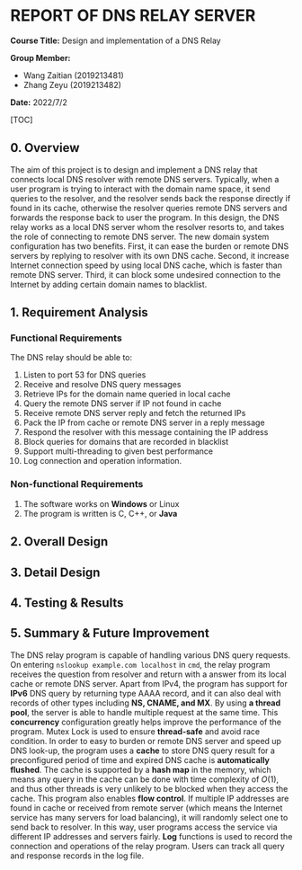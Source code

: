 # REPORT OF DNS RELAY SERVER

**Course Title:** Design and implementation of a DNS Relay

**Group Member:**

- Wang Zaitian (2019213481)
- Zhang Zeyu (2019213482)

**Date:** 2022/7/2

[TOC]

## 0. Overview

The aim of this project is to design and implement a DNS relay that connects local DNS resolver with remote DNS servers. Typically, when a user program is trying to interact with the domain name space, it send queries to the resolver, and the resolver sends back the response directly if found in its cache, otherwise the resolver queries remote DNS servers and forwards the response back to user the program. In this design, the DNS relay works as a local DNS server whom the resolver resorts to, and takes the role of connecting to remote DNS server. The new domain system configuration has two benefits. First, it can ease the burden or remote DNS servers by replying to resolver with its own DNS cache. Second, it increase Internet connection speed by using local DNS cache, which is faster than remote DNS server. Third, it can block some undesired connection to the Internet by adding certain domain names to blacklist. 

## 1. Requirement Analysis

### Functional Requirements

The DNS relay should be able to:

1. Listen to port 53 for DNS queries
2. Receive and resolve DNS query messages
3. Retrieve IPs for the domain name queried in local cache
4. Query the remote DNS server if IP not found in cache
5. Receive remote DNS server reply and fetch the returned IPs
6. Pack the IP from cache or remote DNS server in a reply message
7. Respond the resolver with this message containing the IP address
8. Block queries for domains that are recorded in blacklist
9. Support multi-threading to given best performance
10. Log connection and  operation information.

### Non-functional Requirements

1. The software works on **Windows** or Linux
2. The program is written is C, C++, or **Java**

## 2. Overall Design

## 3. Detail Design

## 4. Testing & Results

## 5. Summary & Future Improvement

The DNS relay program is capable of handling various DNS query requests. On entering `nslookup example.com localhost` in `cmd`, the relay program receives the question from resolver and return with a answer from its local cache or remote DNS server. Apart from IPv4, the program has support for **IPv6** DNS query by returning type AAAA record, and it can also deal with records of other types including **NS, CNAME, and MX**. By using **a thread pool**, the server is able to handle multiple request at the same time. This **concurrency** configuration greatly helps improve the performance of the program. Mutex Lock is used to ensure **thread-safe** and avoid race condition.  In order to easy to burden or remote DNS server and speed up DNS look-up, the program uses a **cache** to store DNS query result for a preconfigured period of time and expired DNS cache is **automatically flushed**. The cache is supported by a **hash map** in the memory, which means any query in the cache can be done with time complexity of $O(1)$, and thus other threads is very unlikely to be blocked when they access the cache. This program also enables **flow control**. If multiple IP addresses are found in cache or received from remote server (which means the Internet service has many servers for load balancing), it will randomly select one to send back to resolver. In this way, user programs access the service via different IP addresses and servers fairly. **Log** functions is used to record the connection and operations of the relay program. Users can track all query and response records in  the log file.

